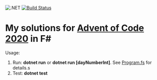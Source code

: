 ![.NET](https://github.com/mazhuravlev/advent-of-code-2020/workflows/.NET/badge.svg) [![Build Status](https://travis-ci.com/mazhuravlev/advent-of-code-2020.svg?branch=master)](https://travis-ci.com/mazhuravlev/advent-of-code-2020)

My solutions for [Advent of Code 2020](https://adventofcode.com/2020) in F#
======

Usage:

1. Run: **dotnet run** or **dotnet run [dayNumberInt]**. See [Program.fs](https://github.com/mazhuravlev/advent-of-code-2020/blob/master/src/Program.fs) for details.s
1. Test: **dotnet test**
